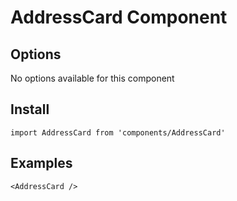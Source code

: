 # AddressCard Component


## Options
No options available for this component

## Install
```
import AddressCard from 'components/AddressCard'
```

## Examples
```
<AddressCard />
```